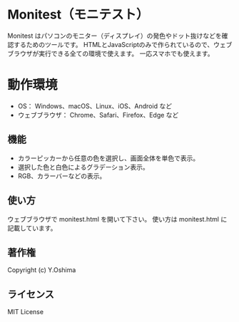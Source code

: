 # Monitest（モニテスト）
Monitest はパソコンのモニター（ディスプレイ）の発色やドット抜けなどを確認するためのツールです。
HTMLとJavaScriptのみで作られているので、ウェブブラウザが実行できる全ての環境で使えます。
一応スマホでも使えます。



# 動作環境
* OS： Windows、macOS、Linux、iOS、Android など
* ウェブブラウザ： Chrome、Safari、Firefox、Edge など


## 機能
* カラーピッカーから任意の色を選択し、画面全体を単色で表示。
* 選択した色と白色によるグラデーション表示。
* RGB、カラーバーなどの表示。



## 使い方
ウェブブラウザで monitest.html を開いて下さい。
使い方は monitest.html に記載しています。



## 著作権
Copyright (c) Y.Oshima



## ライセンス
MIT License
